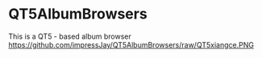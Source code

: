 # QT5AlbumBrowsers
This is a QT5 - based album browser
https://github.com/impressJay/QT5AlbumBrowsers/raw/QT5xiangce.PNG
